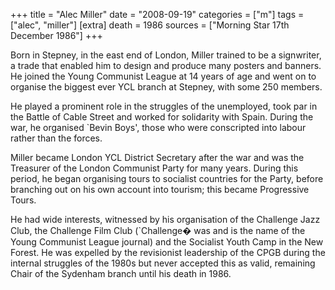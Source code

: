 +++
title = "Alec Miller"
date = "2008-09-19"
categories = ["m"]
tags = ["alec", "miller"]
[extra]
death = 1986
sources = ["Morning Star 17th December 1986"]
+++

<!-- ![](http://79.170.40.183/grahamstevenson.me.uk/images/stories/miller%20alec%201.jpg) -->

Born in Stepney, in the east end of London, Miller trained to be a signwriter, a trade that enabled him to design and produce many posters and banners. He joined the Young Communist League at 14 years of age and went on to organise the biggest ever YCL branch at Stepney, with some 250 members.

He played a prominent role in the struggles of the unemployed, took par in the Battle of Cable Street and worked for solidarity with Spain. During the war, he organised \`Bevin Boys', those who were conscripted into labour rather than the forces.

Miller became London YCL District Secretary after the war and was the Treasurer of the London Communist Party for many years. During this period, he began organising tours to socialist countries for the Party, before branching out on his own account into tourism; this became Progressive Tours.

He had wide interests, witnessed by his organisation of the Challenge Jazz Club, the Challenge Film Club (\`Challenge� was and is the name of the Young Communist League journal) and the Socialist Youth Camp in the New Forest. He was expelled by the revisionist leadership of the CPGB during the internal struggles of the 1980s but never accepted this as valid, remaining Chair of the Sydenham branch until his death in 1986.
